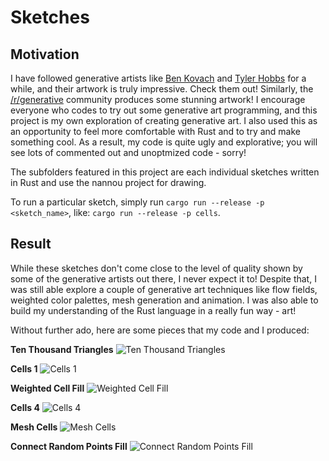# Sketches

## Motivation

I have followed generative artists like [Ben Kovach](https://bendotk.com/) and [Tyler Hobbs](https://tylerxhobbs.com/work) for a while, and their artwork is truly impressive. Check them out! Similarly, the [/r/generative](https://www.reddit.com/r/generative) community produces some stunning artwork! I encourage everyone who codes to try out some generative art programming, and this project is my own exploration of creating generative art. I also used this as an opportunity to feel more comfortable with Rust and to try and make something cool. As a result, my code is quite ugly and explorative; you will see lots of commented out and unoptmized code - sorry!

The subfolders featured in this project are each individual sketches written in Rust and use the nannou project for drawing.

To run a particular sketch, simply run `cargo run --release -p <sketch_name>`, like: `cargo run --release -p cells`.

## Result

While these sketches don't come close to the level of quality shown by some of the generative artists out there, I never expect it to! Despite that, I was still able explore a couple of generative art techniques like flow fields, weighted color palettes, mesh generation and animation. I was also able to build my understanding of the Rust language in a really fun way - art!

Without further ado, here are some pieces that my code and I produced:

**Ten Thousand Triangles**
![Ten Thousand Triangles](/examples/tenthousand-art.png)

**Cells 1**
![Cells 1](/examples/16x9_offwhite.png)

**Weighted Cell Fill**
![Weighted Cell Fill](/examples/randomized-fill.png)

**Cells 4**
![Cells 4](/examples/cells_4.png)

**Mesh Cells**
![Mesh Cells](/examples/big-block-big-mesh.png)

**Connect Random Points Fill**
![Connect Random Points Fill](/examples/random-point-fill.png)